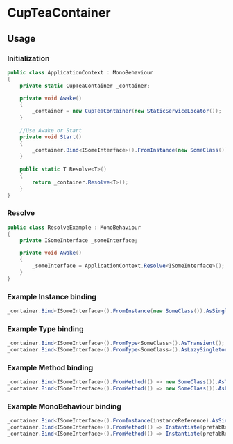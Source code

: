 # CupTeaContainer

## Usage
### Initialization
```csharp
public class ApplicationContext : MonoBehaviour
{
    private static CupTeaContainer _container;

    private void Awake()
    {
        _container = new CupTeaContainer(new StaticServiceLocator());
    }
	
    //Use Awake or Start
    private void Start()
    {
        _container.Bind<ISomeInterface>().FromInstance(new SomeClass()).AsSingleton();
    }
    
    public static T Resolve<T>()
    {
        return _container.Resolve<T>();
    }
}
```

### Resolve
```csharp
public class ResolveExample : MonoBehaviour
{
    private ISomeInterface _someInterface;

    private void Awake()
    {
        _someInterface = ApplicationContext.Resolve<ISomeInterface>();
    }
}
```

### Example Instance binding
```csharp
_container.Bind<ISomeInterface>().FromInstance(new SomeClass()).AsSingleton();
```

### Example Type binding
```csharp
_container.Bind<ISomeInterface>().FromType<SomeClass>().AsTransient();
_container.Bind<ISomeInterface>().FromType<SomeClass>().AsLazySingleton();
```
	
### Example Method binding
```csharp
_container.Bind<ISomeInterface>().FromMethod(() => new SomeClass()).AsTransient();
_container.Bind<ISomeInterface>().FromMethod(() => new SomeClass()).AsLazySingleton();
```

### Example MonoBehaviour binding
```csharp
_container.Bind<ISomeInterface>().FromInstance(instanceReference).AsSingleton();
_container.Bind<ISomeInterface>().FromMethod(() => Instantiate(prefabReference)).AsTransient();
_container.Bind<ISomeInterface>().FromMethod(() => Instantiate(prefabReference)).AsLazySingleton();
```